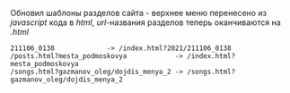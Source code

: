 Обновил шаблоны разделов сайта - верхнее меню перенесено из *javascript* кода в *html*,
*url*-названия разделов теперь оканчиваются на *.html* 

    211106_0138             -> /index.html?2021/211106_0138
    /posts.html?mesta_podmoskovya            -> /index.html?mesta_podmoskovya
    /songs.html?gazmanov_oleg/dojdis_menya_2 -> /songs.html?gazmanov_oleg/dojdis_menya_2